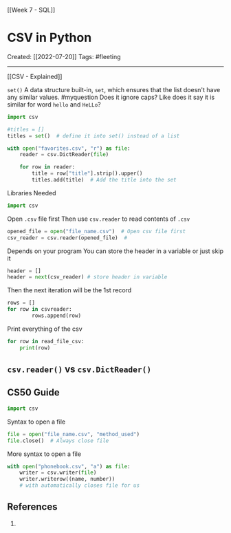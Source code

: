[[Week 7 - SQL]]
# CSV in Python
Created:  [[2022-07-20]]
Tags: #fleeting 

---
[[CSV - Explained]]

`set()`
A data structure built-in, `set`, 
which ensures that the list doesn't have any similar values.
#myquestion Does it ignore caps? Like does it say it is similar for word `hello` and `HeLLo`?
```python
import csv

#titles = []
titles = set()  # define it into set() instead of a list

with open("favorites.csv", "r") as file:
    reader = csv.DictReader(file)

    for row in reader:
        title = row["title"].strip().upper()
        titles.add(title)  # Add the title into the set
```


Libraries Needed
```python
import csv
```

Open `.csv` file first
Then use `csv.reader` to read contents of `.csv`
```python
opened_file = open("file_name.csv")  # Open csv file first
csv_reader = csv.reader(opened_file)  #
```


Depends on your program
You can store the header in a variable or just skip it 
```python
header = []
header = next(csv_reader) # store header in variable
```

Then the next iteration will be the 1st record 
```python
rows = []
for row in csvreader:
        rows.append(row)
```


Print everything of the csv
```python
for row in read_file_csv:
    print(row)
```

## `csv.reader()` vs `csv.DictReader()`


## CS50 Guide
```Python
import csv
```

Syntax to open a file
```Python
file = open("file_name.csv", "method_used")
file.close()  # Always close file
```

More syntax to open a file
```Python
with open("phonebook.csv", "a") as file:
    writer = csv.writer(file)
    writer.writerow((name, number))
    # with automatically closes file for us
```










## References
1. 